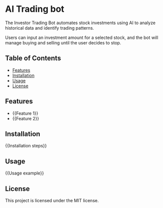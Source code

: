# AI Trading bot

The Investor Trading Bot automates stock investments using AI to analyze historical data and identify trading patterns.

Users can input an investment amount for a selected stock, and the bot will manage buying and selling until the user decides to stop.

## Table of Contents
- [Features](#features)
- [Installation](#installation)
- [Usage](#usage)
- [License](#license)

## Features
- {{Feature 1}}
- {{Feature 2}}

## Installation
{{Installation steps}}

## Usage
{{Usage example}}

## License

This project is licensed under the MIT license.